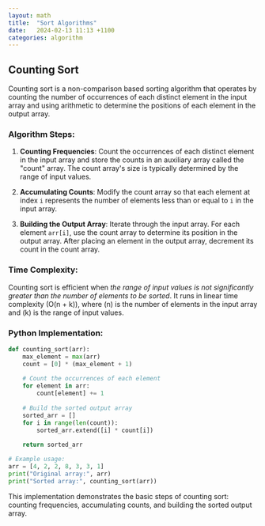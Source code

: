 ```yaml
---
layout: math
title:  "Sort Algorithms"
date:   2024-02-13 11:13 +1100
categories: algorithm
---
```


## Counting Sort

Counting sort is a non-comparison based sorting algorithm that operates by counting the number of occurrences of each distinct element in the input array and using arithmetic to determine the positions of each element in the output array.

### Algorithm Steps:

1. **Counting Frequencies**: Count the occurrences of each distinct element in the input array and store the counts in an auxiliary array called the "count" array. The count array's size is typically determined by the range of input values.

2. **Accumulating Counts**: Modify the count array so that each element at index `i` represents the number of elements less than or equal to `i` in the input array.

3. **Building the Output Array**: Iterate through the input array. For each element `arr[i]`, use the count array to determine its position in the output array. After placing an element in the output array, decrement its count in the count array.

### Time Complexity:

Counting sort is efficient when *the range of input values is not significantly greater than the number of elements to be sorted*. It runs in linear time complexity \(O(n + k)\), where \(n\) is the number of elements in the input array and \(k\) is the range of input values.

### Python Implementation:

```python
def counting_sort(arr):
    max_element = max(arr)
    count = [0] * (max_element + 1)
    
    # Count the occurrences of each element
    for element in arr:
        count[element] += 1
    
    # Build the sorted output array
    sorted_arr = []
    for i in range(len(count)):
        sorted_arr.extend([i] * count[i])
    
    return sorted_arr

# Example usage:
arr = [4, 2, 2, 8, 3, 3, 1]
print("Original array:", arr)
print("Sorted array:", counting_sort(arr))
```

This implementation demonstrates the basic steps of counting sort: counting frequencies, accumulating counts, and building the sorted output array.
